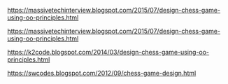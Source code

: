 https://massivetechinterview.blogspot.com/2015/07/design-chess-game-using-oo-principles.html

https://massivetechinterview.blogspot.com/2015/07/design-chess-game-using-oo-principles.html

https://k2code.blogspot.com/2014/03/design-chess-game-using-oo-principles.html

https://swcodes.blogspot.com/2012/09/chess-game-design.html

